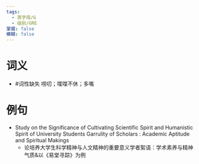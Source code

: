 ```yaml
---
tags:
  - 首字母/G
  - 级别/GRE
掌握: false
模糊: false
---
```

# 词义
- #词性缺失 唠叨；喋喋不休；多嘴
# 例句
- Study on the Significance of Cultivating Scientific Spirit and Humanistic Spirit of University Students Garrulity of Scholars : Academic Aptitude and Spiritual Makings
	- 论培养大学生科学精神与人文精神的重要意义学者絮语：学术素养与精神气质&以《易堂寻踪》为例
